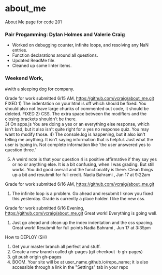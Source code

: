 # about_me
About Me page for code 201

### Pair Progamming: Dylan Holmes and Valerie Craig
* Worked on debugging counter, infinite loops, and resolving any NaN entries.
* Function declarations around all questions.
* Updated ReadMe file.
* Cleaned up some linter items.

### Weekend Work,
#with a sleeping dog for company.

Grade for work submitted 6/15 AM, https://github.com/vcraig/about_me.git
FIXED 1) The indentation on your html is off which should be fixed.  You should also not leave large chunks of commented out code, it should be deleted.
FIXED 2) CSS. The extra space between the modifiers and the closing brackets shouldn't be there.   
3) On apps.js  You are doing a yes or an everything else response, which isn't bad, but it also isn't quite right for a yes no response quiz.   You may want to modify those.
4) The console.log is happening, but it also isn't telling me anything.   It isn't saying information that is helpful.  Just what the user is typing in.   Not complete information like 'the user answered yes to question three.'

5) A weird note is that your question 4 is positive affirmative if they say yes or no or anything else.   It is a bit confusing, when I was grading.   But still works.
You did good overall and the functionality is there.   Clean things up a bit and resubmit for full credit.
Nadia Bahrami , Jun 17 at 9:22am

Grade for work submitted 6/16 AM, https://github.com/vcraig/about_me.git
1. The infinite loop is a problem.   Go ahead and resubmit I know you fixed this yesterday.   Grade is currently a place holder.  I like the new css.

Grade for work submitted 6/16 Evening, https://github.com/vcraig/about_me.git
Great work!  Everything is going well.  
1. Just go ahead and clean up the index indentation and the css spacing.
Great work!  Resubmit for full points
Nadia Bahrami , Jun 17 at 3:35pm

How to DEPLOY (SH)
1. Get your master branch all perfect and stuff.
2. Create a new branch called gh-pages (git checkout -b gh-pages)
3. git push origin gh-pages
4. BOOM. Your site will be at user_name.github.io/repo_name; it is also accessible through a link in the "Settings" tab in your repo

